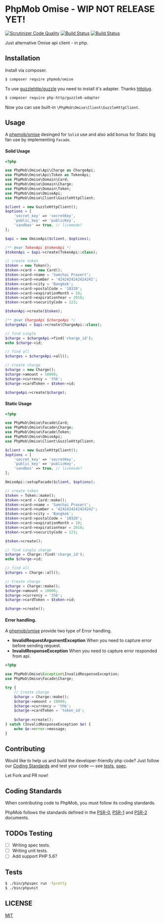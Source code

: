 # PhpMob Omise - WIP NOT RELEASE YET!
[![Scrutinizer Code Quality](https://scrutinizer-ci.com/g/phpmob/omise/badges/quality-score.png?b=master)](https://scrutinizer-ci.com/g/phpmob/omise/?branch=master)
[![Build Status](https://scrutinizer-ci.com/g/phpmob/omise/badges/build.png?b=master)](https://scrutinizer-ci.com/g/phpmob/omise/build-status/master)
[![Build Status](https://travis-ci.org/phpmob/omise.svg?branch=master)](https://travis-ci.org/phpmob/omise)

Just alternative Omise api client - in php.

## Installation
Install via composer.

```bash
$ composer require phpmob/omise
```

To use [guzzlehttp/guzzle](https://github.com/guzzle/guzzle) you need to install it's adapter. Thanks [httplug](https://github.com/php-http/httplug).

```bash
$ composer require php-http/guzzle6-adapter
```

Now you can use built-in `\PhpMob\Omise\Client\GuzzleHttpClient`.

## Usage
A [phpmob/omise](https://github.com/phpmob/omise) desinged for `Solid` use and also add bonus for Static big fan use by implementing `Facade`.

#### Solid Usage

```php
<?php

use PhpMob\Omise\Api\Charge as ChargeApi;
use PhpMob\Omise\Api\Token as TokenApi;
use PhpMob\Omise\Domain\Card;
use PhpMob\Omise\Domain\Charge;
use PhpMob\Omise\Domain\Token;
use PhpMob\Omise\OmiseApi;
use PhpMob\Omise\Client\GuzzleHttpClient;

$client = new GuzzleHttpClient();
$options = [
    'secret_key' => 'secretKey',
    'public_key' => 'publicKey',
    'sandbox' => true, // livemode?
];

$api = new OmiseApi($client, $options);

/** @var TokenApi $tokenApi */
$tokenApi = $api->create(TokenApi::class);

// create token
$token = new Token();
$token->card = new Card();
$token->card->name = 'Somchai Prasert';
$token->card->number = '4242424242424242';
$token->card->city = 'Bangkok';
$token->card->postalCode = '10320';
$token->card->expirationMonth = 10;
$token->card->expirationYear = 2018;
$token->card->securityCode = 123;

$tokenApi->create($token);

/** @var ChargeApi $chargeApi */
$chargeApi = $api->create(ChargeApi::class);

// find single
$charge = $chargeApi->find('charge_id');
echo $charge->id;

// find all
$charges = $chargeApi->all();

// Create charge
$charge = new Charge();
$charge->amount = 10000;
$charge->currency = 'thb';
$charge->cardToken = $token->id;

$chargeApi->create($charge);

```

#### Static Usage

```php
<?php

use PhpMob\Omise\Facade\Card;
use PhpMob\Omise\Facade\Charge;
use PhpMob\Omise\Facade\Token;
use PhpMob\Omise\OmiseApi;
use PhpMob\Omise\Client\GuzzleHttpClient;

$client = new GuzzleHttpClient();
$options = [
    'secret_key' => 'secretKey',
    'public_key' => 'publicKey',
    'sandbox' => true, // livemode?
];

OmiseApi::setupFacade($client, $options);

// create token
$token = Token::make();
$token->card = Card::make();
$token->card->name = 'Somchai Prasert';
$token->card->number = '4242424242424242';
$token->card->city = 'Bangkok';
$token->card->postalCode = '10320';
$token->card->expirationMonth = 10;
$token->card->expirationYear = 2018;
$token->card->securityCode = 123;

$token->create();

// find single charge
$charge = Charge::find('charge_id');
echo $charge->id;

// find all
$charges = Charge::all();

// Create charge
$charge = Charge::make();
$charge->amount = 10000;
$charge->currency = 'thb';
$charge->cardToken = $token->id;

$charge->create();

```

#### Error handling.
A [phpmob/omise](https://github.com/phpmob/omise) provide two type of Error handling.

  - **InvalidRequestArgumentException** When you need to capture error before sending request.
  - **InvalidResponseException** When you need to capture error responded from api.

```php
<?php

use PhpMob\Omise\Exception\InvalidResponseException;
use PhpMob\Omise\Facade\Charge;

try {
    // Create charge
    $charge = Charge::make();
    $charge->amount = 10000;
    $charge->currency = 'thb';
    $charge->cardToken = 'token_id';
    
    $charge->create();
} catch (InvalidResponseException $e) {
    echo $e->error->message;
}

```

## Contributing
Would like to help us and build the developer-friendly php code? Just follow our [Coding Standards](#coding-standards) and test your code — see [tests](tests),  [spec](spec).

Let Fork and PR now!

## Coding Standards

When contributing code to PhpMob, you must follow its coding standards.

PhpMob follows the standards defined in the [PSR-0](http://www.php-fig.org/psr/psr-0/), [PSR-1](http://www.php-fig.org/psr/psr-1/) and [PSR-2](http://www.php-fig.org/psr/psr-2/) documents.

## TODOs Testing
  - [ ] Writing spec tests.
  - [ ] Writing unit tests.
  - [ ] Add support PHP 5.6?

## Tests
```bash
$ ./bin/phpspec run -fpretty
$ ./bin/phpunit
```

## LICENSE
[MIT](LICENSE)
